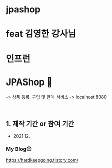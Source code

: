 # jpashop

# feat 김영한 강사님
# 인프런

# JPAShop 📌
-> 상품 등록, 구입 및 판매 서비스
-> localhost:8080

</br>

## 1. 제작 기간 or 참여 기간
* 2021.12.


### My Blog😊

https://hardkeepgoing.tistory.com/
